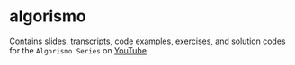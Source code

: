 # algorismo
Contains slides, transcripts, code examples, exercises, and solution codes for the `Algorismo Series` on [YouTube](https://www.youtube.com/playlist?list=PLV2fVUURKKeLRd0DnG6dMr8kAqq1lw8e5)
